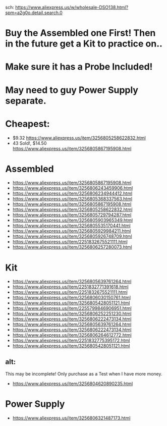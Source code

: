 sch: https://www.aliexpress.us/w/wholesale-DSO138.html?spm=a2g0o.detail.search.0

# **Buy the Assembled one First! Then in the future get a Kit to practice on..**
# Make sure it has a Probe Included!
# May need to guy Power Supply separate.

# Cheapest:
- $9.32 https://www.aliexpress.us/item/3256805258622832.html
- 43 Sold!, $14.50 https://www.aliexpress.us/item/3256805867195908.html

# Assembled
- https://www.aliexpress.us/item/3256805867195908.html
- https://www.aliexpress.us/item/3256806243459906.html
- https://www.aliexpress.us/item/3256806234944412.html
- https://www.aliexpress.us/item/3256805368337563.html
- https://www.aliexpress.us/item/3256805867195908.html
- https://www.aliexpress.us/item/3256805258622832.html
- https://www.aliexpress.us/item/3256805729794287.html
- https://www.aliexpress.us/item/3256805903965349.html
- https://www.aliexpress.us/item/3256805535170441.html
- https://www.aliexpress.us/item/3256805929984211.html
- https://www.aliexpress.us/item/3256805926748709.html
- https://www.aliexpress.us/item/2251832675521111.html
- https://www.aliexpress.us/item/3256806257280073.html

# Kit
- https://www.aliexpress.us/item/3256805639761264.html
- https://www.aliexpress.us/item/2251832771391618.html
- https://www.aliexpress.us/item/2251832675521111.html
- https://www.aliexpress.us/item/3256806030150761.html
- https://www.aliexpress.us/item/3256805428051121.html
- https://www.aliexpress.us/item/2255799846906951.html
- https://www.aliexpress.us/item/3256806252251230.html
- https://www.aliexpress.us/item/3256806222473134.html
- https://www.aliexpress.us/item/3256805639761264.html
- https://www.aliexpress.us/item/3256806222473134.html
- https://www.aliexpress.us/item/3256806264612772.html
- https://www.aliexpress.us/item/2251832775395172.html
- https://www.aliexpress.us/item/3256805428051121.html

## alt:
This may be incomplete! Only purchase as a Test when I have more money.
- https://www.aliexpress.us/item/3256804620890235.html

# Power Supply
- https://www.aliexpress.us/item/3256806321487173.html
